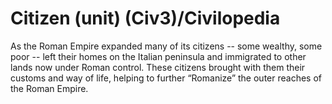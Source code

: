 # Citizen (unit) (Civ3)/Civilopedia

As the Roman Empire expanded many of its citizens -- some wealthy, some poor -- left their homes on the Italian
peninsula and immigrated to other lands now under Roman control. These citizens brought with them their customs
and way of life, helping to further “Romanize” the outer reaches of the Roman Empire.